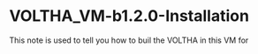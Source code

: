 # VOLTHA_VM-b1.2.0-Installation
This note is used to tell you how to buil the VOLTHA in this VM for

